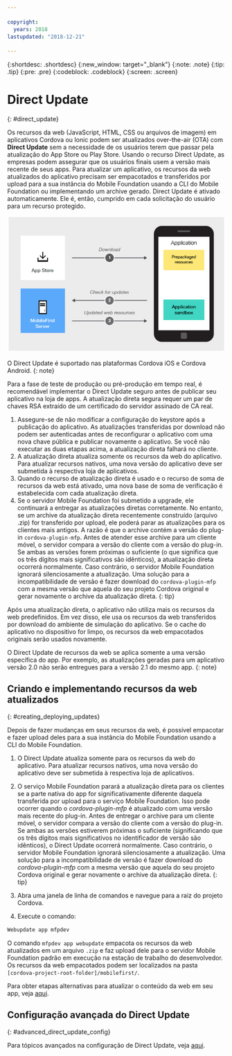 ```yaml
---

copyright:
  years: 2018
lastupdated: "2018-12-21"

---
```


{:shortdesc: .shortdesc}
{:new_window: target="_blank"}
{:note: .note}
{:tip: .tip}
{:pre: .pre}
{:codeblock: .codeblock}
{:screen: .screen}

# Direct Update
{: #direct_update}

Os recursos da web (JavaScript, HTML, CSS ou arquivos de imagem) em aplicativos Cordova ou Ionic podem ser atualizados over-the-air (OTA) com **Direct Update** sem a necessidade de os usuários terem que passar pela atualização do App Store ou Play Store. Usando o recurso Direct Update, as empresas podem assegurar que os usuários finais usem a versão mais recente de seus apps. Para atualizar um aplicativo, os recursos da web atualizados do aplicativo precisam ser empacotados e transferidos por upload para a sua instância do Mobile Foundation usando a CLI do Mobile Foundation ou implementando um archive gerado. Direct Update é ativado automaticamente. Ele é, então, cumprido em cada solicitação do usuário para um recurso protegido.

![Diagrama de como o Direct Update funciona](images/internal_function.jpg)

O Direct Update é suportado nas plataformas Cordova iOS e Cordova Android.
{: note}

Para a fase de teste de produção ou pré-produção em tempo real, é recomendável implementar o Direct Update seguro antes de publicar seu aplicativo na loja de apps. A atualização direta segura requer um par de chaves RSA extraído de um certificado do servidor assinado de CA real.

1. Assegure-se de não modificar a configuração do keystore após a publicação do aplicativo. As atualizações transferidas por download não podem ser autenticadas antes de reconfigurar o aplicativo com uma nova chave pública e publicar novamente o aplicativo. Se você não executar as duas etapas acima, a atualização direta falhará no cliente.
2. A atualização direta atualiza somente os recursos da web do aplicativo. Para atualizar recursos nativos, uma nova versão do aplicativo deve ser submetida à respectiva loja de aplicativos.
3. Quando o recurso de atualização direta é usado e o recurso de soma de recursos da web está ativado, uma nova base de soma de verificação é estabelecida com cada atualização direta.
4. Se o servidor Mobile Foundation foi submetido a upgrade, ele continuará a entregar as atualizações diretas corretamente. No entanto, se um archive da atualização direta recentemente construído (arquivo .zip) for transferido por upload, ele poderá parar as atualizações para os clientes mais antigos. A razão é que o archive contém a versão do plug-in `cordova-plugin-mfp`. Antes de atender esse archive para um cliente móvel, o servidor compara a versão do cliente com a versão do plug-in. Se ambas as versões forem próximas o suficiente (o que significa que os três dígitos mais significativos são idênticos), a atualização direta ocorrerá normalmente. Caso contrário, o servidor Mobile Foundation ignorará silenciosamente a atualização. Uma solução para a incompatibilidade de versão é fazer download do `cordova-plugin-mfp` com a mesma versão que aquela do seu projeto Cordova original e gerar novamente o archive da atualização direta.
{: tip}

Após uma atualização direta, o aplicativo não utiliza mais os recursos da web predefinidos. Em vez disso, ele usa os recursos da web transferidos por download do ambiente de simulação do aplicativo. Se o cache do aplicativo no dispositivo for limpo, os recursos da web empacotados originais serão usados novamente.

O Direct Update de recursos da web se aplica somente a uma versão específica do app. Por exemplo, as atualizações geradas para um aplicativo versão 2.0 não serão entregues para a versão 2.1 do mesmo app.
{: note}

## Criando e implementando recursos da web atualizados
{: #creating_deploying_updates}

Depois de fazer mudanças em seus recursos da web, é possível empacotar e fazer upload deles para a sua instância do Mobile Foundation usando a CLI do Mobile Foundation.

1.  O Direct Update atualiza somente para os recursos da web do aplicativo. Para atualizar recursos nativos, uma nova versão do aplicativo deve ser submetida à respectiva loja de aplicativos.
2. O serviço Mobile Foundation parará a atualização direta para os clientes se a parte nativa do app for significativamente diferente daquela transferida por upload para o serviço Mobile Foundation. Isso pode ocorrer quando o *cordova-plugin-mfp* é atualizado com uma versão mais recente do plug-in. Antes de entregar o archive para um cliente móvel, o servidor compara a versão do cliente com a versão do plug-in. Se ambas as versões estiverem próximas o suficiente (significando que os três dígitos mais significativos no identificador de versão são idênticos), o Direct Update ocorrerá normalmente. Caso contrário, o servidor Mobile Foundation ignorará silenciosamente a atualização. Uma solução para a incompatibilidade de versão é fazer download do *cordova-plugin-mfp* com a mesma versão que aquela do seu projeto Cordova original e gerar novamente o archive da atualização direta.
{: tip}

1. Abra uma janela de linha de comandos e navegue para a raiz do projeto Cordova.
2. Execute o comando:
  ```bash
  Webupdate app mfpdev
  ```
  O comando `mfpdev app webupdate` empacota os recursos da web atualizados em um arquivo `.zip` e faz upload dele para o servidor Mobile Foundation padrão em execução na estação de trabalho do desenvolvedor. Os recursos da web empacotados podem ser localizados na pasta `[cordova-project-root-folder]/mobilefirst/`.

Para obter etapas alternativas para atualizar o conteúdo da web em seu app, veja [aqui](update_web_content_in_app_alternate_steps.html).

## Configuração avançada do Direct Update
{: #advanced_direct_update_config}

Para tópicos avançados na configuração de Direct Update, veja [aqui](update_web_content_in_app_advanced.html).
